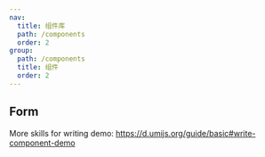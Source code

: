 ```yaml
---
nav:
  title: 组件库
  path: /components
  order: 2
group:
  path: /components
  title: 组件
  order: 2
---
```


## Form

<code src="./example/form.jsx"></code>

<API src="./API/formAPI.tsx"></API>

<API src="./API/fieldAPI.tsx"></API>

More skills for writing demo: https://d.umijs.org/guide/basic#write-component-demo
